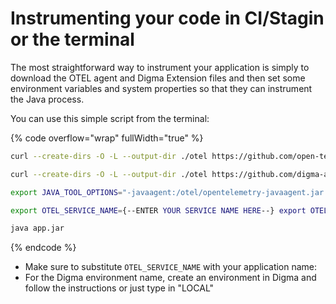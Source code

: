 # Instrumenting your code in CI/Stagin or the terminal

The most straightforward way to instrument your application is simply to download the OTEL agent and Digma Extension files and then set some environment variables and system properties so that they can instrument the Java process.

You can use this simple script from the terminal:

{% code overflow="wrap" fullWidth="true" %}
```bash
curl --create-dirs -O -L --output-dir ./otel https://github.com/open-telemetry/opentelemetry-java-instrumentation/releases/download/v2.1.0/opentelemetry-javaagent.jar 

curl --create-dirs -O -L --output-dir ./otel https://github.com/digma-ai/otel-java-instrumentation/releases/latest/download/digma-otel-agent-extension.jar 

export JAVA_TOOL_OPTIONS="-javaagent:/otel/opentelemetry-javaagent.jar -Dotel.exporter.otlp.endpoint=http://localhost:5050 -Dotel.javaagent.extensions=/otel/digma-otel-agent-extension.jar -Dotel.metrics.exporter=none -Dotel.logs.exporter=none -Dotel.exporter.otlp.protocol=grpc" 

export OTEL_SERVICE_NAME={--ENTER YOUR SERVICE NAME HERE--} export OTEL_RESOURCE_ATTRIBUTES=digma.environment={--ENTER THE DIGMA ENVIRONMENT NAME HERE--}

java app.jar
```
{% endcode %}

* Make sure to substitute `OTEL_SERVICE_NAME` with your application name:
* For the Digma environment name,  create an environment in Digma and follow the instructions or just type in "LOCAL"

###

###
